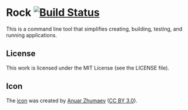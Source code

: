 # Rock [![Build Status](https://api.travis-ci.org/rockstack/rock.png?branch=master)](http://travis-ci.org/rockstack/rock)

This is a command line tool that simplifies creating, building, testing, and
running applications.

## License

This work is licensed under the MIT License (see the LICENSE file).

## Icon

The [icon][icon] was created by [Anuar Zhumaev][icon-author] ([CC BY 3.0][icon-license]).

[icon]: http://thenounproject.com/term/rock/5846/
[icon-author]: http://thenounproject.com/yxorama/
[icon-license]: https://creativecommons.org/licenses/by/3./us/
